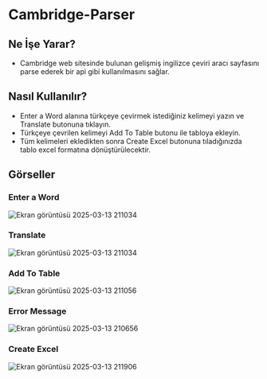 # Cambridge-Parser

## Ne İşe Yarar?
* Cambridge web sitesinde bulunan gelişmiş ingilizce çeviri aracı sayfasını parse ederek bir api gibi kullanılmasını sağlar.

## Nasıl Kullanılır?
* Enter a Word alanına türkçeye çevirmek istediğiniz kelimeyi yazın ve Translate butonuna tıklayın.
* Türkçeye çevrilen kelimeyi Add To Table butonu ile tabloya ekleyin.
* Tüm kelimeleri ekledikten sonra Create Excel butonuna tıladığınızda tablo excel formatına dönüştürülecektir.

## Görseller

### Enter a Word
![Ekran görüntüsü 2025-03-13 211034](https://github.com/user-attachments/assets/6cbf5bbc-6caf-4009-80ac-19ce22d54f4b)

### Translate
![Ekran görüntüsü 2025-03-13 211034](https://github.com/user-attachments/assets/82d6e825-8aed-4759-a2e0-7c600f57e4fb)

### Add To Table
![Ekran görüntüsü 2025-03-13 211056](https://github.com/user-attachments/assets/bcdd8193-d763-4b30-9666-b4d0ad43f121)

### Error Message
![Ekran görüntüsü 2025-03-13 210656](https://github.com/user-attachments/assets/162ab4ee-430e-4603-a205-c117150d3416)

### Create Excel
![Ekran görüntüsü 2025-03-13 211906](https://github.com/user-attachments/assets/3660930a-f4ee-4808-8232-8159742223c4)
